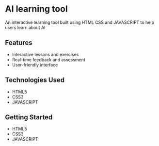 # AI learning tool
An interactive learning tool built using HTML CSS and JAVASCRIPT to help users learn about AI

## Features
* Interactive lessons and exercises
* Real-time feedback and assessment
* User-friendly interface
 
## Technologies Used
* HTML5
* CSS3  
* JAVASCRIPT

## Getting Started  
* HTML5
* CSS3  
* JAVASCRIPT